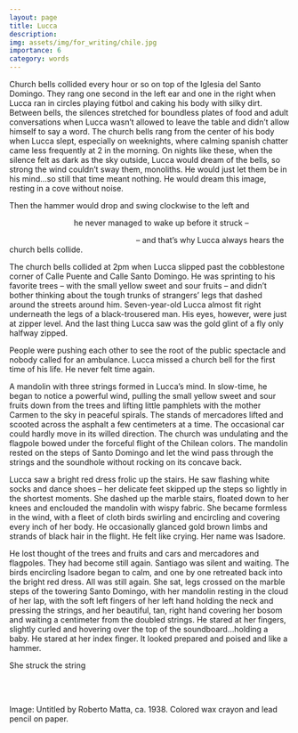 ```yaml
---
layout: page
title: Lucca
description: 
img: assets/img/for_writing/chile.jpg
importance: 6
category: words
---
```


Church bells collided every hour or so on top of the Iglesia del Santo Domingo. They rang one second in the left ear and one in the right when Lucca ran in circles playing fύtbol and caking his body with silky dirt. Between bells, the silences stretched for boundless plates of food and adult conversations when Lucca wasn’t allowed to leave the table and didn’t allow himself to say a word. The church bells rang from the center of his body when Lucca slept, especially on weeknights, where calming spanish chatter came less frequently at 2 in the morning. On nights like these, when the silence felt as dark as the sky outside, Lucca would dream of the bells, so strong the wind couldn’t sway them, monoliths. He would just let them be in his mind…so still that time meant nothing. He would dream this image, resting in a cove without noise.

Then the hammer would drop and swing clockwise to the left and

&emsp;&emsp;&emsp;&emsp;&emsp;&emsp;&emsp;&emsp; he never managed to wake up before it struck –

&emsp;&emsp;&emsp;&emsp;&emsp;&emsp;&emsp;&emsp;&emsp;&emsp;&emsp;&emsp;&emsp;&emsp;&emsp;&emsp; – and that’s why Lucca always hears the church bells collide.
 
The church bells collided at 2pm when Lucca slipped past the cobblestone corner of Calle Puente and Calle Santo Domingo. He was sprinting to his favorite trees – with the small yellow sweet and sour fruits – and didn’t bother thinking about the tough trunks of strangers’ legs that dashed around the streets around him. Seven-year-old Lucca almost fit right underneath the legs of a black-trousered man. His eyes, however, were just at zipper level. And the last thing Lucca saw was the gold glint of a fly only halfway zipped.

People were pushing each other to see the root of the public spectacle and nobody called for an ambulance. Lucca missed a church bell for the first time of his life. He never felt time again.
 
A mandolin with three strings formed in Lucca’s mind. In slow-time, he began to notice a powerful wind, pulling the small yellow sweet and sour fruits down from the trees and lifting little pamphlets with the mother Carmen to the sky in peaceful spirals. The stands of mercadores lifted and scooted across the asphalt a few centimeters at a time. The occasional car could hardly move in its willed direction. The church was undulating and the flagpole bowed under the forceful flight of the Chilean colors. The mandolin rested on the steps of Santo Domingo and let the wind pass through the strings and the soundhole without rocking on its concave back.

Lucca saw a bright red dress frolic up the stairs. He saw flashing white socks and dance shoes – her delicate feet skipped up the steps so lightly in the shortest moments. She dashed up the marble stairs, floated down to her knees and enclouded the mandolin with wispy fabric. She became formless in the wind, with a fleet of cloth birds swirling and encircling and covering every inch of her body. He occasionally glanced gold brown limbs and strands of black hair in the flight. He felt like crying. Her name was Isadore.

He lost thought of the trees and fruits and cars and mercadores and flagpoles. They had become still again. Santiago was silent and waiting. The birds encircling Isadore began to calm, and one by one retreated back into the bright red dress. All was still again. She sat, legs crossed on the marble steps of the towering Santo Domingo, with her mandolin resting in the cloud of her lap, with the soft left fingers of her left hand holding the neck and pressing the strings, and her beautiful, tan, right hand covering her bosom and waiting a centimeter from the doubled strings. He stared at her fingers, slightly curled and hovering over the top of the soundboard…holding a baby. He stared at her index finger. It looked prepared and poised and like a hammer.

She struck the string

<br/><br/>

Image: Untitled by Roberto Matta, ca. 1938. Colored wax crayon and lead pencil on paper. 